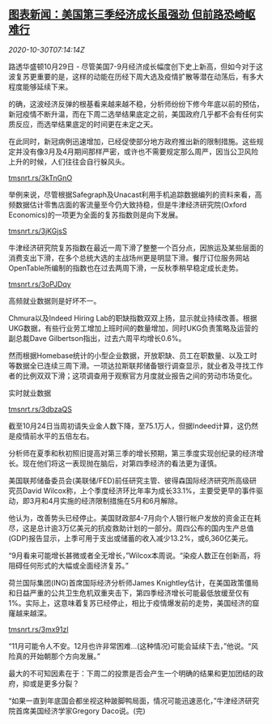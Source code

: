 <!--1604042594000-->
[图表新闻：美国第三季经济成长虽强劲 但前路恐崎岖难行](https://cn.reuters.com/article/graphic-1029-thur-wrapup-idCNKBS27F0U6)
------

<div><i>2020-10-30T07:14:14Z</i></div><p>路透华盛顿10月29日 - 尽管美国7-9月经济成长幅度创下史上新高，但如今对于这波复苏更重要的是，这样的动能在历经下周大选及疫情扩散等潜在动荡后，有多大程度能够延续下来。</p><p>的确，这波经济反弹的根基看来越来越不稳，分析师纷纷下修今年底以前的预估，新冠疫情不断升温，而在下周二选举结果底定之前，美国政府几乎都不会有任何实质反应，而选举结果底定的时间更在未定之天。</p><p>在此同时，新冠病例迅速增加，已经促使部分地方政府推出新的限制措施。这些规定并没有像3月及4月期间那样严密，或许也不需要规定那么周严，因当公卫风险上升的时候，人们往往会自行躲风头。</p><p><a href="https://tmsnrt.rs/3kTnGnO">tmsnrt.rs/3kTnGnO</a></p><p>举例来说，尽管根据Safegraph及Unacast利用手机追踪数据编列的资料来看，高频数据估计零售店面的客流量至今仍大致持稳，但是牛津经济研究院(Oxford Economics)的一项更为全面的复苏指数则是向下发展。</p><p><a href="https://tmsnrt.rs/3jKGjsS">tmsnrt.rs/3jKGjsS</a></p><p>牛津经济研究院复苏指数在最近一周下滑了整整一个百分点，因旅运及某些层面的消费支出下滑，在多个总统大选的主战场州更是明显下滑。餐厅订位服务网站OpenTable所编制的指数也在过去两周下滑，一反秋季稍早稳定成长走势。</p><p><a href="https://tmsnrt.rs/3oPJDqy">tmsnrt.rs/3oPJDqy</a></p><p>高频就业数据则是好坏不一。</p><p>Chmura以及Indeed Hiring Lab的职缺指数双双上扬，显示就业持续改善。根据UKG数据，有些行业劳工增加上班时间的数量增加，同时UKG负责策略及运营的副总裁Dave Gilbertson指出，过去六周平均增长0.6%。</p><p>然而根据Homebase统计的小型企业数据，开放职缺、员工在职数量、以及工时等数据全已连续三周下滑。一项达拉斯联邦储备银行调查显示，就业者及寻找工作者的比例双双下滑；这项调查用于观察官方月度就业报告之间的劳动市场变化。</p><p>实时就业数据</p><p><a href="https://tmsnrt.rs/3dbzaQS">tmsnrt.rs/3dbzaQS</a></p><p>截至10月24日当周初请失业金人数下降，至75.1万人，但据Indeed计算，这仍然是疫情前水平的五倍左右。</p><p>分析师在夏季和秋初照旧提高对第三季的增长预期，第三季度实现创纪录的经济增长。现在他们将这一表现抛在脑后，对第四季经济的看法更为谨慎。</p><p>美国联邦储备委员会(美联储/FED)前任研究主管、彼得森国际经济研究所高级研究员David Wilcox称，上个季度经济环比年率为成长33.1%，主要受更早的事件驱动，即3月和4月实施的经济限制措施在5月和6月解除。</p><p>他认为，改善势头已经停止。美国财政部4-7月向个人银行帐户发放的资金正在耗尽，这是总计逾3万亿美元的抗疫救助计划的一部分。周四公布的国内生产总值(GDP)报告显示，上季可用于支出或储蓄的收入减少13.2%，或6,360亿美元。</p><p>“9月看来可能增长甚微或者全无增长，”Wilcox本周说。“染疫人数正在创新高，将阻碍任何形式的大幅或全面经济复苏。”</p><p>荷兰国际集团(ING)首席国际经济分析师James Knightley估计，在美国政策僵局和日益严重的公共卫生危机双重夹击下，第四季经济增长可能最低放缓至仅有1%。实际上，这意味着复苏已经停止，相比于疫情爆发前的走势，美国经济的窟窿越来越深。</p><p><a href="https://tmsnrt.rs/3mx91zl">tmsnrt.rs/3mx91zl</a></p><p>“11月可能令人不安。12月也许非常困难...(这种情况)可能会延续下去，”他说。“风险真的开始朝那个方向发展。”</p><p>最大的不可知因素在于：下周二的投票是否会产生一个明确的结果和更加团结的政府，抑或是更多分裂？</p><p>“如果一直到年底国会都坐视这种跛脚鸭局面，情况可能迅速恶化，”牛津经济研究院首席美国经济学家Gregory Daco说。(完)</p>
